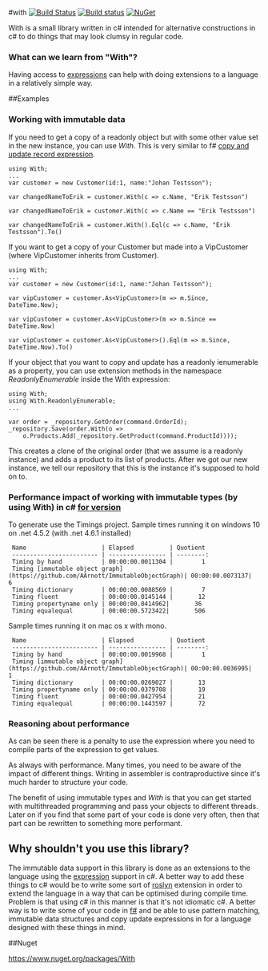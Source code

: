 #with [![Build Status](https://travis-ci.org/wallymathieu/with.png?branch=master)](https://travis-ci.org/wallymathieu/with) [![Build status](https://ci.appveyor.com/api/projects/status/d9g3sthe02ikx319/branch/master?svg=true)](https://ci.appveyor.com/project/wallymathieu/with/branch/master) [![NuGet](http://img.shields.io/nuget/v/with.svg)](https://www.nuget.org/packages/with/)

With is a small library written in c# intended for alternative constructions in c# to do things that may look clumsy in regular code.

### What can we learn from "With"?

Having access to [expressions](https://msdn.microsoft.com/en-us/library/system.linq.expressions.expression(v=vs.110).aspx) can help with doing extensions to a language in a relatively simple way.

##Examples

### Working with immutable data

If you need to get a copy of a readonly object but with some other value set in the new instance, you can use _With_. This is very similar to f# [copy and update record expression](https://msdn.microsoft.com/en-us/library/dd233184.aspx).

	using With;
	...
	var customer = new Customer(id:1, name:"Johan Testsson");

	var changedNameToErik = customer.With(c => c.Name, "Erik Testsson")

	var changedNameToErik = customer.With(c => c.Name == "Erik Testsson")

	var changedNameToErik = customer.With().Eql(c => c.Name, "Erik Testsson").To()


If you want to get a copy of your Customer but made into a VipCustomer (where VipCustomer inherits from Customer).

	using With;
	...
	var customer = new Customer(id:1, name:"Johan Testsson");

	var vipCustomer = customer.As<VipCustomer>(m => m.Since, DateTime.Now);

	var vipCustomer = customer.As<VipCustomer>(m => m.Since == DateTime.Now)

	var vipCustomer = customer.As<VipCustomer>().Eql(m => m.Since, DateTime.Now).To()


If your object that you want to copy and update has a readonly ienumerable as a property, you can use extension methods in the namespace _ReadonlyEnumerable_ inside the With expression:

	using With;
	using With.ReadonlyEnumerable;
	...

	var order = _repository.GetOrder(command.OrderId);
	_repository.Save(order.With(o =>
	    o.Products.Add(_repository.GetProduct(command.ProductId))));

This creates a clone of the original order (that we assume is a readonly instance) and adds a product to its list of products. After we got our new instance, we tell our repository that this is the instance it's supposed to hold on to.


### Performance impact of working with immutable types (by using With) in c# [for version](https://github.com/wallymathieu/with/tree/immutable_object_graph)

To generate use the Timings project.
Sample times running it on windows 10 on .net 4.5.2 (with .net 4.6.1 installed)

     Name                     | Elapsed          | Quotient
     ------------------------ | ---------------- | --------:
     Timing by hand           | 00:00:00.0011304 |        1
     Timing [immutable object graph](https://github.com/AArnott/ImmutableObjectGraph)| 00:00:00.0073137|   6
     Timing dictionary        | 00:00:00.0088569 |        7
     Timing fluent            | 00:00:00.0145144 |       12
     Timing propertyname only | 00:00:00.0414962|       36
     Timing equalequal        | 00:00:00.5723422|       506

Sample times running it on mac os x with mono.

     Name                     | Elapsed          | Quotient
     ------------------------ | ---------------- | --------:
     Timing by hand           | 00:00:00.0019968 |        1
     Timing [immutable object graph](https://github.com/AArnott/ImmutableObjectGraph)| 00:00:00.0036995|   1
     Timing dictionary        | 00:00:00.0269027 |       13
     Timing propertyname only | 00:00:00.0379708 |       19
     Timing fluent            | 00:00:00.0427954 |       21
     Timing equalequal        | 00:00:00.1443597 |       72

### Reasoning about performance

As can be seen there is a penalty to use the expression where you need to compile parts of the expression to get values.

As always with performance. Many times, you need to be aware of the impact of different things. Writing in assembler is contraproductive since it's much harder to structure your code.

The benefit of using immutable types and _With_ is that you can get started with multithreaded programming and pass your objects to different threads. Later on if you find that some part of your code is done very often, then that part can be rewritten to something more performant.

## Why shouldn't you use this library?

The immutable data support in this library is done as an extensions to the language using the [expression](https://msdn.microsoft.com/en-us/library/system.linq.expressions.expression(v=vs.110).aspx) support in c#. A better way to add these things to c# would be to write some sort of [roslyn](https://github.com/dotnet/roslyn/) extension in order to extend the language in a way that can be optimised during compile time. Problem is that using c# in this manner is that it's not idiomatic c#.  A better way is to write some of your code in [f#](http://fsharp.org/) and be able to use pattern matching, immutable data structures and copy update expressions in for a language designed with these things in mind.

##Nuget

<https://www.nuget.org/packages/With>
